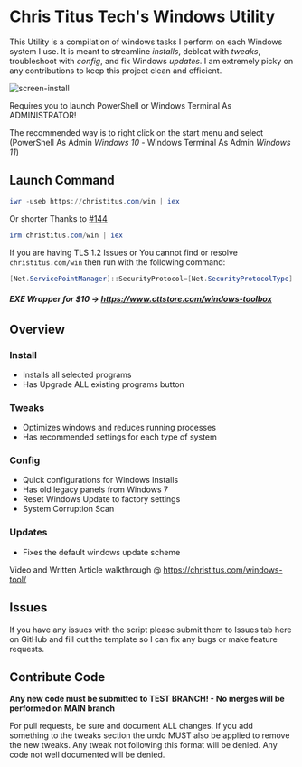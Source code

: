 # Chris Titus Tech's Windows Utility

This Utility is a compilation of windows tasks I perform on each Windows system I use. It is meant to streamline _installs_, debloat with _tweaks_, troubleshoot with _config_, and fix Windows _updates_. I am extremely picky on any contributions to keep this project clean and efficient.

![screen-install](screen-install.png)

Requires you to launch PowerShell or Windows Terminal As ADMINISTRATOR!

The recommended way is to right click on the start menu and select (PowerShell As Admin _Windows 10_ - Windows Terminal As Admin _Windows 11_)

## Launch Command

```powershell
iwr -useb https://christitus.com/win | iex
```

Or shorter Thanks to [#144](https://github.com/ChrisTitusTech/winutil/issues/144)

```powershell
irm christitus.com/win | iex
```

If you are having TLS 1.2 Issues or You cannot find or resolve `christitus.com/win` then run with the following command:

```powershell
[Net.ServicePointManager]::SecurityProtocol=[Net.SecurityProtocolType]::Tls12;iex(New-Object Net.WebClient).DownloadString('https://raw.githubusercontent.com/ChrisTitusTech/winutil/main/winutil.ps1')
```

###### ***EXE Wrapper for $10 → https://www.cttstore.com/windows-toolbox***

## Overview

### Install

- Installs all selected programs
- Has Upgrade ALL existing programs button

### Tweaks

- Optimizes windows and reduces running processes
- Has recommended settings for each type of system

### Config

- Quick configurations for Windows Installs
- Has old legacy panels from Windows 7
- Reset Windows Update to factory settings
- System Corruption Scan

### Updates

- Fixes the default windows update scheme

Video and Written Article walkthrough @ <https://christitus.com/windows-tool/>

## Issues

If you have any issues with the script please submit them to Issues tab here on GitHub and fill out the template so I can fix any bugs or make feature requests.

## Contribute Code

**Any new code must be submitted to TEST BRANCH! - No merges will be performed on MAIN branch**

For pull requests, be sure and document ALL changes. If you add something to the tweaks section the undo MUST also be applied to remove the new tweaks. Any tweak not following this format will be denied. Any code not well documented will be denied.

